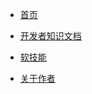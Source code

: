 * [首页](/)

* [开发者知识文档](/docs/开发者知识文档/_sidebar.md)

* [软技能](/docs/Tech_Inc/_sidebar.md)

* [关于作者](/docs/关于作者/wangrollin.md)